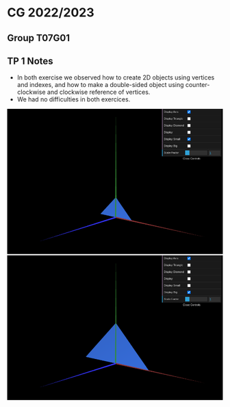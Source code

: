 # CG 2022/2023

## Group T07G01

## TP 1 Notes

- In both exercise we observed how to create 2D objects using vertices and indexes, and how to make a double-sided object using counter-clockwise and clockwise reference of vertices.
- We had no difficulties in both exercices.

![Screenshot Small Triangle](screenshots/cg-t07g01-tp1-2(5).png)
![Screenshot Big Triangle](screenshots/cg-t07g01-tp1-2(6).png)

